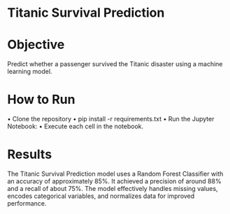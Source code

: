 # Titanic Survival Prediction 

# Objective
Predict whether a passenger survived the Titanic disaster using a machine learning model.

# How to Run
•	Clone the repository
•	pip install -r requirements.txt
•	Run the Jupyter Notebook:
•	Execute each cell in the notebook.
# Results
The Titanic Survival Prediction model uses a Random Forest Classifier with an accuracy of approximately 85%. It achieved a precision of around 88% and a recall of about 75%. The model effectively handles missing values, encodes categorical variables, and normalizes data for improved performance.
